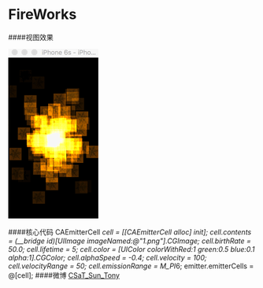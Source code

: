 # FireWorks

####视图效果

![Screenshot of  Example](1.gif )


####核心代码
    CAEmitterCell *cell = [[CAEmitterCell alloc] init];
    cell.contents = (__bridge id)[UIImage imageNamed:@"1.png"].CGImage;
    cell.birthRate = 50.0;
    cell.lifetime = 5;
    cell.color = [UIColor colorWithRed:1 green:0.5 blue:0.1 alpha:1].CGColor;
    cell.alphaSpeed = -0.4;
    cell.velocity = 100;
    cell.velocityRange = 50;
    cell.emissionRange = M_PI*6;
    emitter.emitterCells = @[cell];
 ####微博 [CSaT_Sun_Tony](http://weibo.com/5499355621/profile?rightmod=1&wvr=6&mod=personinfo)